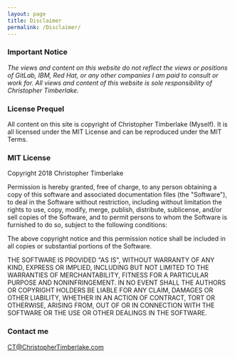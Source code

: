 ```yaml
---
layout: page
title: Disclaimer
permalink: /Disclaimer/
---
```


### Important Notice

*The views and content on this website do not reflect the views or positions of GitLab, IBM, Red Hat, or any other companies I am paid to consult or work for. All views and content of this website is sole responsibility of Christopher Timberlake.*

### License Prequel

All content on this site is copyright of Christopher Timberlake (Myself). It is all licensed under the MIT License and can be reproduced under the MIT Terms.

### MIT License

Copyright 2018 Christopher Timberlake

Permission is hereby granted, free of charge, to any person obtaining a copy of this software and associated documentation files (the "Software"), to deal in the Software without restriction, including without limitation the rights to use, copy, modify, merge, publish, distribute, sublicense, and/or sell copies of the Software, and to permit persons to whom the Software is furnished to do so, subject to the following conditions:

The above copyright notice and this permission notice shall be included in all copies or substantial portions of the Software.

THE SOFTWARE IS PROVIDED "AS IS", WITHOUT WARRANTY OF ANY KIND, EXPRESS OR IMPLIED, INCLUDING BUT NOT LIMITED TO THE WARRANTIES OF MERCHANTABILITY, FITNESS FOR A PARTICULAR PURPOSE AND NONINFRINGEMENT. IN NO EVENT SHALL THE AUTHORS OR COPYRIGHT HOLDERS BE LIABLE FOR ANY CLAIM, DAMAGES OR OTHER LIABILITY, WHETHER IN AN ACTION OF CONTRACT, TORT OR OTHERWISE, ARISING FROM, OUT OF OR IN CONNECTION WITH THE SOFTWARE OR THE USE OR OTHER DEALINGS IN THE SOFTWARE.

### Contact me

[CT@ChristopherTimberlake.com](mailto:CT@ChristopherTimberlake.com)
